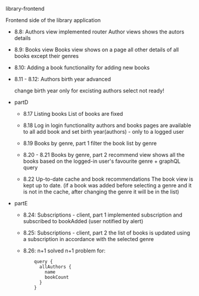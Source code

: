 library-frontend

  Frontend side of the library application

- 8.8: Authors view
    implemented router
    Author views shows the autors details

- 8.9: Books view
    Books view shows on a page all other details of all books except their genres

- 8.10: Adding a book
    functionality for adding new books

- 8.11 - 8.12: Authors birth year advanced

    change birth year only for excisting authors
    select not ready!

- partD
  - 8.17 Listing books
    List of books are fixed

  - 8.18 Log in
    login functionality
       authors and books pages are available to all
       add book and set birth year(authors) - only to a logged user

  - 8.19 Books by genre, part 1
      filter the book list by genre

  - 8.20 - 8.21 Books by genre, part 2
      recommend view shows all the books based on the logged-in user's favourite genre + graphQL query

  - 8.22 Up-to-date cache and book recommendations
      The book view is kept up to date.
      (if a book was added before selecting a genre and it is not in the cache, after changing the genre it will be in the list)

- partE
  - 8.24: Subscriptions - client, part 1
      implemented subsсription and subscribed to bookAdded (user notified by alert)

  - 8.25: Subscriptions - client, part 2
      the list of books is updated using a subscription in accordance with the selected genre

  - 8.26: n+1
      solved n+1 problem for:

            query {
              allAuthors {
                name 
                bookCount
              }
            }
